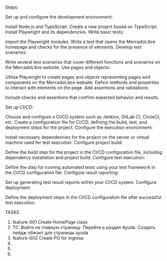 Steps:

Set up and configure the development environment:

Install Node.js and TypeScript.
Create a new project based on TypeScript.
Install Playwright and its dependencies.
Write basic tests:

Import the Playwright modules.
Write a test that opens the MercadoLibre homepage and checks for the presence of elements.
Develop test scenarios:

Write several test scenarios that cover different functions and scenarios on the MercadoLibre website.
Use pages and objects:

Utilize Playwright to create pages and objects representing pages and components on the MercadoLibre website.
Define methods and properties to interact with elements on the page.
Add assertions and validations:

Include checks and assertions that confirm expected behavior and results.

Set up CI/CD:

Choose and configure a CI/CD system such as Jenkins, GitLab CI, CircleCI, etc.
Create a configuration file for CI/CD, defining the build, test, and deployment steps for the project.
Configure the execution environment:

Install necessary dependencies for the project on the server or virtual machine used for test execution.
Configure project build:

Define the build step for the project in the CI/CD configuration file, including dependency installation and project build.
Configure test execution:

Define the step for running automated tests using your test framework in the CI/CD configuration file.
Configure result reporting:

Set up generating test result reports within your CI/CD system.
Configure deployment:

Define the deployment steps in the CI/CD configuration file after successful test execution.

TASKS

1. feature-001 Create HomePage class
2. TC: Войти на главную страницу. Перейти в раздел Ayuda. Создать пейдж обжэкт для страницы ayuda
3. feature-003 Create PO for Ingresa
4.
5.
6.
